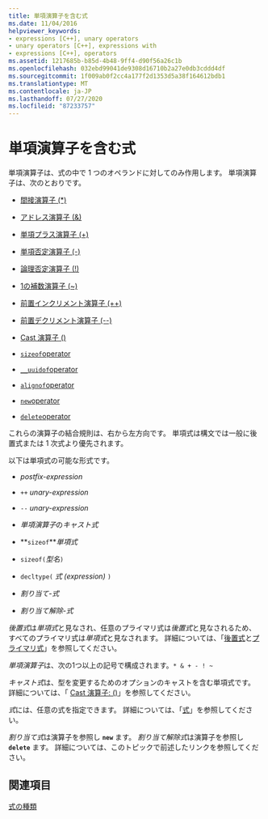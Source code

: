 ```yaml
---
title: 単項演算子を含む式
ms.date: 11/04/2016
helpviewer_keywords:
- expressions [C++], unary operators
- unary operators [C++], expressions with
- expressions [C++], operators
ms.assetid: 1217685b-b85d-4b48-9ff4-d90f56a26c1b
ms.openlocfilehash: 032ebd99041de9308d16710b2a27e0db3cddd4df
ms.sourcegitcommit: 1f009ab0f2cc4a177f2d1353d5a38f164612bdb1
ms.translationtype: MT
ms.contentlocale: ja-JP
ms.lasthandoff: 07/27/2020
ms.locfileid: "87233757"
---
```

# <a name="expressions-with-unary-operators"></a>単項演算子を含む式

単項演算子は、式の中で 1 つのオペランドに対してのみ作用します。 単項演算子は、次のとおりです。

- [間接演算子 (*)](../cpp/indirection-operator-star.md)

- [アドレス演算子 (&)](../cpp/address-of-operator-amp.md)

- [単項プラス演算子 (+)](../cpp/unary-plus-and-negation-operators-plus-and.md)

- [単項否定演算子 (-)](../cpp/unary-plus-and-negation-operators-plus-and.md)

- [論理否定演算子 (!)](../cpp/logical-negation-operator-exclpt.md)

- [1の補数演算子 (~)](../cpp/one-s-complement-operator-tilde.md)

- [前置インクリメント演算子 (++)](../cpp/prefix-increment-and-decrement-operators-increment-and-decrement.md)

- [前置デクリメント演算子 (--)](../cpp/prefix-increment-and-decrement-operators-increment-and-decrement.md)

- [Cast 演算子 ()](../cpp/cast-operator-parens.md)

- [`sizeof`operator](../cpp/sizeof-operator.md)

- [`__uuidof`operator](../cpp/uuidof-operator.md)

- [`alignof`operator](../cpp/alignof-operator.md)

- [`new`operator](../cpp/new-operator-cpp.md)

- [`delete`operator](../cpp/delete-operator-cpp.md)

これらの演算子の結合規則は、右から左方向です。 単項式は構文では一般に後置式または 1 次式より優先されます。

以下は単項式の可能な形式です。

- *postfix-expression*

- `++` *unary-expression*

- `--` *unary-expression*

- *単項演算子*の*キャスト式*

- **`sizeof`***単項式*

- `sizeof(`*型名*`)`

- `decltype(` *式 (expression)* `)`

- *割り当て-式*

- *割り当て解除-式*

*後置式*は*単項式*と見なされ、任意のプライマリ式は*後置式*と見なされるため、すべてのプライマリ式は*単項式*と見なされます。 詳細については、「[後置式](../cpp/postfix-expressions.md)と[プライマリ式](../cpp/primary-expressions.md)」を参照してください。

*単項演算子*は、次の1つ以上の記号で構成されます。`* & + - ! ~`

*キャスト式*は、型を変更するためのオプションのキャストを含む単項式です。 詳細については、「 [Cast 演算子: ()](../cpp/cast-operator-parens.md)」を参照してください。

*式*には、任意の式を指定できます。 詳細については、「[式](../cpp/expressions-cpp.md)」を参照してください。

*割り当て式*は演算子を参照し **`new`** ます。 *割り当て解除式*は演算子を参照し **`delete`** ます。 詳細については、このトピックで前述したリンクを参照してください。

## <a name="see-also"></a>関連項目

[式の種類](../cpp/types-of-expressions.md)
